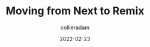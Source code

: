 ---
author: collieradam
date: 2022-02-23
permalink: false
tags:
  - frameworks
  - nextjs
  - remix
  - comparisons
target_url: https://www.adamcollier.co.uk/blog/moving-from-next-to-remix
title: Moving from Next to Remix
---